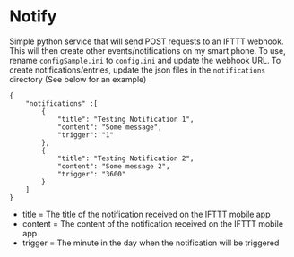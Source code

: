 # Notify
Simple python service that will send POST requests to an IFTTT webhook. This will then create other events/notifications on my smart phone.
To use, rename `configSample.ini` to `config.ini` and update the webhook URL.
To create notifications/entries, update the json files in the `notifications` directory (See below for an example)

```
{
	"notifications" :[
		{
			"title": "Testing Notification 1",
			"content": "Some message",
			"trigger": "1"
		},
		{
			"title": "Testing Notification 2",
			"content": "Some message 2",
			"trigger": "3600"
		}
	]
}

```

- title = The title of the notification received on the IFTTT mobile app
- content = The content of the notification received on the IFTTT mobile app
- trigger = The minute in the day when the notification will be triggered